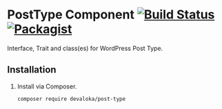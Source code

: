 # PostType Component [![Build Status][travis-image]][travis-url] [![Packagist][packagist-image]][packagist-url]

Interface, Trait and class(es) for WordPress Post Type.

## Installation

1.  Install via Composer.

    ```sh
    composer require devaloka/post-type
    ```

[travis-image]: https://travis-ci.org/devaloka/post-type.svg?branch=master
[travis-url]: https://travis-ci.org/devaloka/post-type

[packagist-image]: https://img.shields.io/packagist/v/devaloka/post-type.svg
[packagist-url]: https://packagist.org/packages/devaloka/post-type
